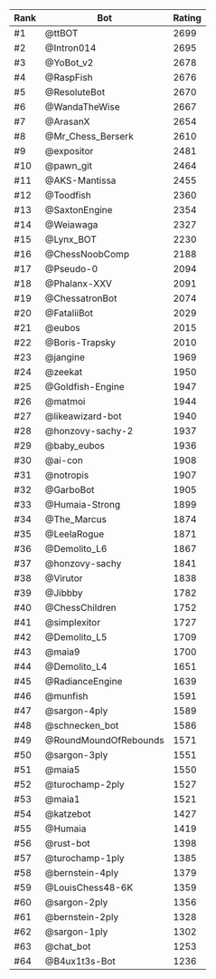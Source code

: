 Rank|Bot|Rating
---|---|---
#1|@ttBOT|2699
#2|@Intron014|2695
#3|@YoBot_v2|2678
#4|@RaspFish|2676
#5|@ResoluteBot|2670
#6|@WandaTheWise|2667
#7|@ArasanX|2654
#8|@Mr_Chess_Berserk|2610
#9|@expositor|2481
#10|@pawn_git|2464
#11|@AKS-Mantissa|2455
#12|@Toodfish|2360
#13|@SaxtonEngine|2354
#14|@Weiawaga|2327
#15|@Lynx_BOT|2230
#16|@ChessNoobComp|2188
#17|@Pseudo-0|2094
#18|@Phalanx-XXV|2091
#19|@ChessatronBot|2074
#20|@FataliiBot|2029
#21|@eubos|2015
#22|@Boris-Trapsky|2010
#23|@jangine|1969
#24|@zeekat|1950
#25|@Goldfish-Engine|1947
#26|@matmoi|1944
#27|@likeawizard-bot|1940
#28|@honzovy-sachy-2|1937
#29|@baby_eubos|1936
#30|@ai-con|1908
#31|@notropis|1907
#32|@GarboBot|1905
#33|@Humaia-Strong|1899
#34|@The_Marcus|1874
#35|@LeelaRogue|1871
#36|@Demolito_L6|1867
#37|@honzovy-sachy|1841
#38|@Virutor|1838
#39|@Jibbby|1782
#40|@ChessChildren|1752
#41|@simplexitor|1727
#42|@Demolito_L5|1709
#43|@maia9|1700
#44|@Demolito_L4|1651
#45|@RadianceEngine|1639
#46|@munfish|1591
#47|@sargon-4ply|1589
#48|@schnecken_bot|1586
#49|@RoundMoundOfRebounds|1571
#50|@sargon-3ply|1551
#51|@maia5|1550
#52|@turochamp-2ply|1527
#53|@maia1|1521
#54|@katzebot|1427
#55|@Humaia|1419
#56|@rust-bot|1398
#57|@turochamp-1ply|1385
#58|@bernstein-4ply|1379
#59|@LouisChess48-6K|1359
#60|@sargon-2ply|1356
#61|@bernstein-2ply|1328
#62|@sargon-1ply|1302
#63|@chat_bot|1253
#64|@B4ux1t3s-Bot|1236
